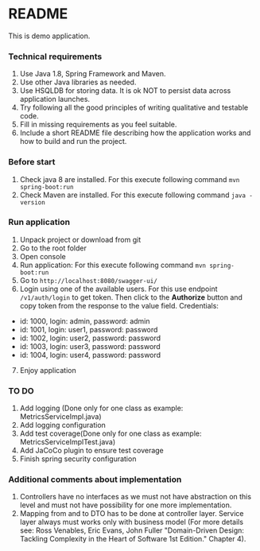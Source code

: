 # README #

This is demo application. 

### Technical requirements ###

1. Use Java 1.8, Spring Framework and Maven.
2. Use other Java libraries as needed.
3. Use HSQLDB for storing data. It is ok NOT to persist data across
application launches.
4. Try following all the good principles of writing qualitative and
testable code.
5. Fill in missing requirements as you feel suitable.
6. Include a short README file describing how the application works
and how to build and run the project.

### Before start ###

1. Check java 8 are installed. For this execute following command `mvn spring-boot:run`
2. Check Maven are installed. For this execute following command `java -version`

### Run application ###

1. Unpack project or download from git
2. Go to the root folder
3. Open console
4. Run application: For this execute following command `mvn spring-boot:run`
5. Go to `http://localhost:8080/swagger-ui/` 
6. Login using one of the available users. For this use endpoint `/v1/auth/login` to get token. Then click to the **Authorize** button and copy token from the response to the value field.
Credentials:
 * id: 1000, login: admin, password: admin
 * id: 1001, login: user1, password: password
 * id: 1002, login: user2, password: password
 * id: 1003, login: user3, password: password
 * id: 1004, login: user4, password: password
7. Enjoy application

### TO DO ###

1. Add logging (Done only for one class as example: MetricsServiceImpl.java)
2. Add logging configuration
3. Add test coverage(Done only for one class as example: MetricsServiceImplTest.java)
4. Add JaCoCo plugin to ensure test coverage
5. Finish spring security configuration

### Additional comments about implementation ###
1. Controllers have no interfaces as we must not have abstraction on this level and must not have possibility for one more implementation.
2. Mapping from and to DTO has to be done at controller layer. Service layer always must works only with business model (For more details see: Ross Venables, Eric Evans, John Fuller "Domain-Driven Design: Tackling Complexity in the Heart of Software 1st Edition." Chapter 4). 